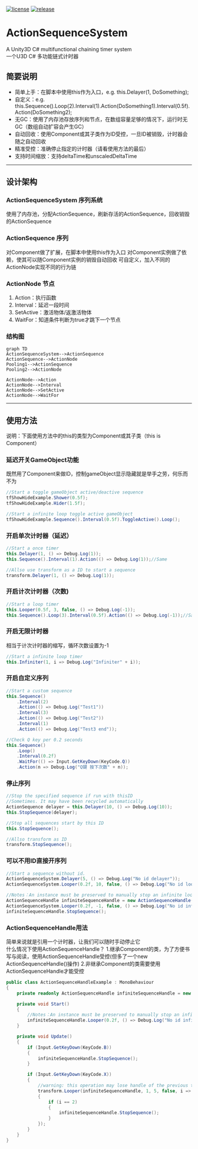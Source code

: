 [![license](http://img.shields.io/badge/license-MIT-blue.svg)](https://github.com/karsion/ActionSequenceSystem/master/LICENSE.TXT)
[![release](https://img.shields.io/badge/release-v1.0.2-blue.svg)](https://github.com/karsion/ActionSequenceSystem/master/releases)

# ActionSequenceSystem
A Unity3D C# multifunctional chaining timer system<br>
一个U3D C# 多功能链式计时器

## 简要说明 
- 简单上手：在脚本中使用this作为入口，e.g. this.Delayer(1, DoSomething);
- 自定义：e.g. this.Sequence().Loop(2).Interval(1).Action(DoSomething1).Interval(0.5f).Action(DoSomething2);
- 无GC：使用了内存池存放序列和节点，在数组容量足够的情况下，运行时无GC（数组自动扩容会产生GC）
- 自动回收：使用Component或其子类作为ID受控，一旦ID被销毁，计时器会随之自动回收
- 精准受控：准确停止指定的计时器（请看使用方法的最后）
- 支持时间缩放：支持deltaTime和unscaledDeltaTime

---

## 设计架构 
### ActionSequenceSystem 序列系统
使用了内存池，分配ActionSequence，刷新存活的ActionSequence，回收销毁的ActionSequence<br>
### ActionSequence 序列
对Component做了扩展，在脚本中使用this作为入口 
对Component实例做了依赖，使其可以随Component实例的销毁自动回收
可自定义，加入不同的ActionNode实现不同的行为链<br>

### ActionNode 节点
1. Action：执行函数
2. Interval：延迟一段时间
3. SetActive：激活物体/返激活物体
4. WaitFor：知道条件判断为true才跳下一个节点

### 结构图
```
graph TD
ActionSequenceSystem-->ActionSequence
ActionSequence-->ActionNode
Pooling1-->ActionSequence
Pooling2-->ActionNode

ActionNode-->Action
ActionNode-->Interval
ActionNode-->SetActive
ActionNode-->WaitFor
```

---

## 使用方法
说明：下面使用方法中的this的类型为Component或其子类（this is Component）
### 延迟开关GameObject功能
既然用了Component来做ID，控制gameObject显示隐藏就是举手之劳，何乐而不为
``` csharp
//Start a toggle gameObject active/deactive sequence
tfShowHideExample.Shower(0.5f);
tfShowHideExample.Hider(1.5f);

//Start a infinite loop toggle active gameObject
tfShowHideExample.Sequence().Interval(0.5f).ToggleActive().Loop();
```

### 开启单次计时器（延迟）
``` csharp
//Start a once timer
this.Delayer(1, () => Debug.Log(1));
this.Sequence().Interval(1).Action(() => Debug.Log(1));//Same

//Allso use transform as a ID to start a sequence
transform.Delayer(1, () => Debug.Log(1));
```

### 开启计次计时器（次数)
``` csharp
//Start a loop timer
this.Looper(0.5f, 3, false, () => Debug.Log(-1));
this.Sequence().Loop(3).Interval(0.5f).Action(() => Debug.Log(-1));//Same
```

### 开启无限计时器
相当于计次计时器的缩写，循环次数设置为-1
``` csharp
//Start a infinite loop timer
this.Infiniter(1, i => Debug.Log("Infiniter" + i));
```

### 开启自定义序列
``` csharp
//Start a custom sequence
this.Sequence()
    .Interval(2)
    .Action(() => Debug.Log("Test1"))
    .Interval(3)
    .Action(() => Debug.Log("Test2"))
    .Interval(1)
    .Action(() => Debug.Log("Test3 end"));

//Check Q key per 0.2 seconds
this.Sequence()
    .Loop()
    .Interval(0.2f)
    .WaitFor(() => Input.GetKeyDown(KeyCode.Q))
    .Action(n => Debug.Log("Q键 按下次数" + n));
```

### 停止序列
``` csharp
//Stop the specified sequence if run with thisID
//Sometimes. It may have been recycled automatically
ActionSequence delayer = this.Delayer(10, () => Debug.Log(10));
this.StopSequence(delayer);

//Stop all sequences start by this ID
this.StopSequence();

//Allso transform as ID
transform.StopSequence();
```

### 可以不用ID直接开序列
``` csharp
//Start a sequence without id.
ActionSequenceSystem.Delayer(5, () => Debug.Log("No id delayer"));
ActionSequenceSystem.Looper(0.2f, 10, false, () => Debug.Log("No id looper"));

//Notes：An instance must be preserved to manually stop an infinite loop sequence.
ActionSequenceHandle infiniteSequenceHandle = new ActionSequenceHandle();
ActionSequenceSystem.Looper(0.2f, -1, false, () => Debug.Log("No id infinite looper")).SetHandle(infiniteSequenceHandle);
infiniteSequenceHandle.StopSequence();
```

### ActionSequenceHandle用法
简单来说就是引用一个计时器，让我们可以随时手动停止它<br>
什么情况下使用ActionSequenceHandle？
1.继承Component的类，为了方便书写与阅读，使用ActionSequenceHandle受控(但多了一个new ActionSequenceHandle()操作)
2.非继承Component的类需要使用ActionSequenceHandle才能受控
``` csharp
public class ActionSequenceHandleExample : MonoBehaviour
{
    private readonly ActionSequenceHandle infiniteSequenceHandle = new ActionSequenceHandle();

    private void Start()
    {
        //Notes：An instance must be preserved to manually stop an infinite loop sequence.
        infiniteSequenceHandle.Looper(0.2f, () => Debug.Log("No id infinite looper"));
    }

    private void Update()
    {
        if (Input.GetKeyDown(KeyCode.B))
        {
            infiniteSequenceHandle.StopSequence();
        }

        if (Input.GetKeyDown(KeyCode.X))
        {
            //warning: this operation may lose handle of the previous timer
            transform.Looper(infiniteSequenceHandle, 1, 5, false, i =>
            {
                if (i == 2)
                {
                    infiniteSequenceHandle.StopSequence();
                }
            });
        }
    }
}
```
